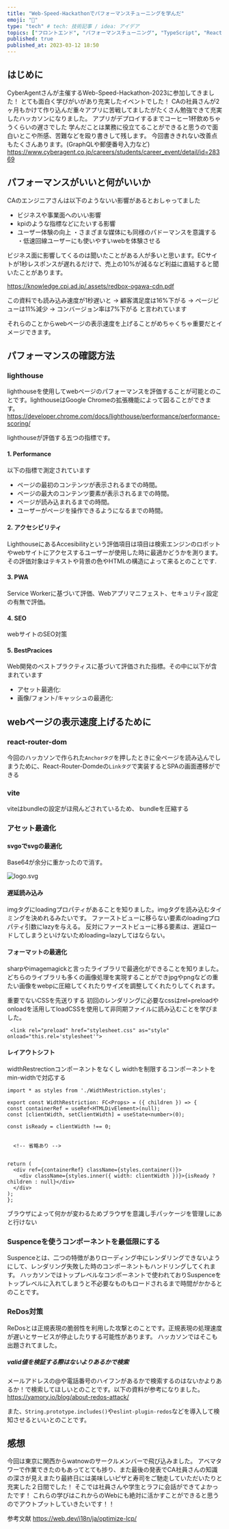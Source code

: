 ```yaml
---
title: "Web-Speed-Hackathonでパフォーマンスチューニングを学んだ"
emoji: "🐡"
type: "tech" # tech: 技術記事 / idea: アイデア
topics: ["フロントエンド", "パフォーマンスチューニング", "TypeScript", "React"]
published: true
published_at: 2023-03-12 18:50
---
```


## はじめに
CyberAgentさんが主催するWeb-Speed-Hackathon-2023に参加してきました！
とても面白く学びがいがあり充実したイベントでした！
CAの社員さんが2ヶ月もかけて作り込んだ重々アプリに苦戦してましたがたくさん勉強できて充実したハッカソンになりました。
アプリがデプロイするまでコーヒー1杯飲めちゃうくらいの遅さでした
学んだことは業務に役立てることができると思うので面白いとこや所感、苦難などを殴り書きして残します。
今回書ききれない改善点もたくさんあります。(GraphQLや郵便番号入力など)
https://www.cyberagent.co.jp/careers/students/career_event/detail/id=28369

## パフォーマンスがいいと何がいいか
CAのエンジニアさんは以下のようないい影響があるとおしゃってました
  - ビジネスや事業面へのいい影響
  - kpiのような指標などにたいする影響
  - ユーザー体験の向上
    ・さまざまな媒体にも同様のパドーマンスを意識する
    ・低速回線ユーザーにも使いやすいwebを体験させる


ビジネス面に影響してくるのは聞いたことがある人が多いと思います。ECサイトが1秒レスポンスが遅れるだけで、売上の10%が減るなど利益に直結すると聞いたことがあります。

https://knowledge.cpi.ad.jp/.assets/redbox-ogawa-cdn.pdf



 この資料でも読み込み速度が1秒遅いと
    → 顧客満足度は16%下がる
    →  ページビューは11%減少
    → コンバージョン率は7%下がる
と言われています

それらのことからwebページの表示速度を上げることがめちゃくちゃ重要だとイメージできます。


## パフォーマンスの確認方法

### lighthouse
lighthouseを使用してwebページのパフォーマンスを評価することが可能とのことです。lighthouseはGoogle Chromeの拡張機能によって図ることができます。
https://developer.chrome.com/docs/lighthouse/performance/performance-scoring/


lighthouseが評価する五つの指標です。
#### 1. Performance
  以下の指標で測定されています
  - ページの最初のコンテンツが表示されるまでの時間。
  - ページの最大のコンテンツ要素が表示されるまでの時間。
  - ページが読み込まれるまでの時間。
  - ユーザーがページを操作できるようになるまでの時間。


#### 2. アクセシビリティ
  LighthouseにあるAccesibilityという評価項目は項目は検索エンジンのロボットやwebサイトにアクセスするユーザーが使用した時に最適かどうかを測ります。
  その評価対象はテキストや背景の色やHTMLの構造によって来るとのことです.

#### 3.  PWA
 Service Workerに基づいて評価、Webアプリマニフェスト、セキュリティ設定の有無で評価。

#### 4. SEO
webサイトのSEO対策

#### 5. BestPracices
Web開発のベストプラクティスに基づいて評価された指標。その中に以下が含まれています
- アセット最適化:
- 画像/フォント/キャッシュの最適化:


## webページの表示速度上げるために

### react-router-dom
今回のハッカソンで作られた`Anchorタグ`を押したときに全ページを読み込んでしまうために、React-Router-Domdeの`Linkタグ`で実装するとSPAの画面遷移ができる

### vite
 viteはbundleの設定がほ飛んどされているため、
 bundleを圧縮する

### アセット最適化
 #### svgoでsvgの最適化
   Base64が余分に重かったので消す。


![logo.svg](https://storage.googleapis.com/zenn-user-upload/d7286cedfe70-20230312.png)

 #### 遅延読み込み
 imgタグにloadingプロパティがあることを知りました。imgタグを読み込むタイミングを決めれるみたいです。
   ファーストビューに移らない要素のloadingプロパティ引数にlazyを与える。
   反対にファーストビューに移る要素は、遅延ロードしてしまうといけないためloading=lazyしてはならない。

#### フォーマットの最適化
  sharpやimagemagickと言ったライブラリで最適化ができることを知りました。
  どちらのライブラリも多くの画像処理を実現することができjpgやpngなどの重たい画像をwebpに圧縮してくれたりサイズを調整してくれたりしてくれます。

 重要でないCSSを先送りする
  初回のレンダリングに必要なcssはrel=preloadやonloadを活用してloadCSSを使用して非同期ファイルに読み込むことを学びました。
  ```
   <link rel="preload" href="stylesheet.css" as="style" onload="this.rel='stylesheet'">
  ```

#### レイアウトシフト
  widthRestrectionコンポーネントをなくし widthを制限するコンポーネントをmin-widthで対応する
  ```
import * as styles from './WidthRestriction.styles';

export const WidthRestriction: FC<Props> = ({ children }) => {
  const containerRef = useRef<HTMLDivElement>(null);
  const [clientWidth, setClientWidth] = useState<number>(0);

  const isReady = clientWidth !== 0;

   
    <!-- 省略あり -->


  return (
    <div ref={containerRef} className={styles.container()}>
      <div className={styles.inner({ width: clientWidth })}>{isReady ? children : null}</div>
    </div>
  );
};
```

ブラウザによって何かが変わるためブラウザを意識し手パッケージを管理しにあと行けない

### Suspenceを使うコンポーネントを最低限にする
  Suspenceとは、二つの特徴がありローディング中にレンダリングできないようにして、レンダリング失敗した時のコンポーネントもハンドリングしてくれます。
  ハッカソンではトップレベルなコンポーネントで使われておりSuspenceをトップレベルに入れてしまうと不必要なものもロードされるまで時間がかかるとのことです。

### ReDos対策
 ReDosとは正規表現の脆弱性を利用した攻撃とのことです。正規表現の処理速度が遅いとサービスが停止したりする可能性があります。 ハッカソンではそこも出題されてました。
 ##### valid値を検証する際はないよりあるかで検索
メールアドレスの@や電話番号のハイフンがあるかで検索するのはないかよりあるか！で検索してほしいとのことです。以下の資料が参考になりました。
 https://yamory.io/blog/about-redos-attack/
 
 また、`String.prototype.includes()`や`eslint-plugin-redos`などを導入して検知させるといいとのことです。



## 感想
今回は東京に関西からwatnowのサークルメンバーで飛び込みました。
アベマタワーで作業できたのもあってとても捗り、また最後の発表でCA社員さんの知識の深さが見えまたり最終日には美味しいピザと寿司をご馳走していただいたりと充実した２日間でした！
そこでは社員さんや学生とラフに会話ができてよかったです！
これらの学びはこれからのWebにも絶対に活かすことができると思うのでアウトプットしていきたいです！！

参考文献
https://web.dev/i18n/ja/optimize-lcp/
